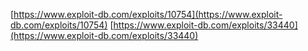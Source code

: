 [https://www.exploit-db.com/exploits/10754](https://www.exploit-db.com/exploits/10754)
[https://www.exploit-db.com/exploits/33440](https://www.exploit-db.com/exploits/33440)

